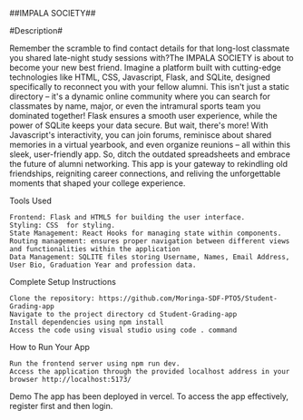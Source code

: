 ##IMPALA SOCIETY##

#Description#

Remember the scramble to find contact details for that long-lost classmate you shared late-night study sessions with?The IMPALA SOCIETY is about to become your new best friend.  Imagine a platform built with cutting-edge technologies like HTML, CSS, Javascript, Flask, and SQLite, designed specifically to reconnect you with your fellow alumni.  This isn't just a static directory – it's a dynamic online community where you can search for classmates by name, major, or even the intramural sports team you dominated together!  Flask ensures a smooth user experience, while the power of SQLite keeps your data secure.  But wait, there's more! With Javascript's interactivity, you can join forums, reminisce about shared memories in a virtual yearbook, and even organize reunions – all within this sleek, user-friendly app. So, ditch the outdated spreadsheets and embrace the future of alumni networking. This app is your gateway to rekindling old friendships, reigniting career connections, and reliving the unforgettable moments that shaped your college experience.


Tools Used

    Frontend: Flask and HTML5 for building the user interface.
    Styling: CSS  for styling.
    State Management: React Hooks for managing state within components.
    Routing management: ensures proper navigation between different views and functionalities within the application
    Data Management: SQLITE files storing Username, Names, Email Address, User Bio, Graduation Year and profession data.

Complete Setup Instructions

    Clone the repository: https://github.com/Moringa-SDF-PTO5/Student-Grading-app
    Navigate to the project directory cd Student-Grading-app
    Install dependencies using npm install
    Access the code using visual studio using code . command

How to Run Your App

    Run the frontend server using npm run dev.
    Access the application through the provided localhost address in your browser http://localhost:5173/

Demo
The app has been deployed in vercel. To access the app effectively, register first and then login.
